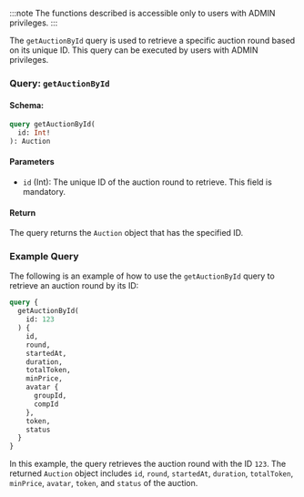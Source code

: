 :::note
The functions described is accessible only to users with ADMIN privileges.
:::

The `getAuctionById` query is used to retrieve a specific auction round based on its unique ID. This query can be executed by users with ADMIN privileges.

### Query: `getAuctionById`

#### Schema:
```graphql
query getAuctionById(
  id: Int!
): Auction
```

#### Parameters

- `id` (Int): The unique ID of the auction round to retrieve. This field is mandatory.

#### Return

The query returns the `Auction` object that has the specified ID.

### Example Query

The following is an example of how to use the `getAuctionById` query to retrieve an auction round by its ID:

```graphql
query {
  getAuctionById(
    id: 123
  ) {
    id,
    round,
    startedAt,
    duration,
    totalToken,
    minPrice,
    avatar {
      groupId,
      compId
    },
    token,
    status
  }
}
```

In this example, the query retrieves the auction round with the ID `123`. The returned `Auction` object includes `id`, `round`, `startedAt`, `duration`, `totalToken`, `minPrice`, `avatar`, `token`, and `status` of the auction.